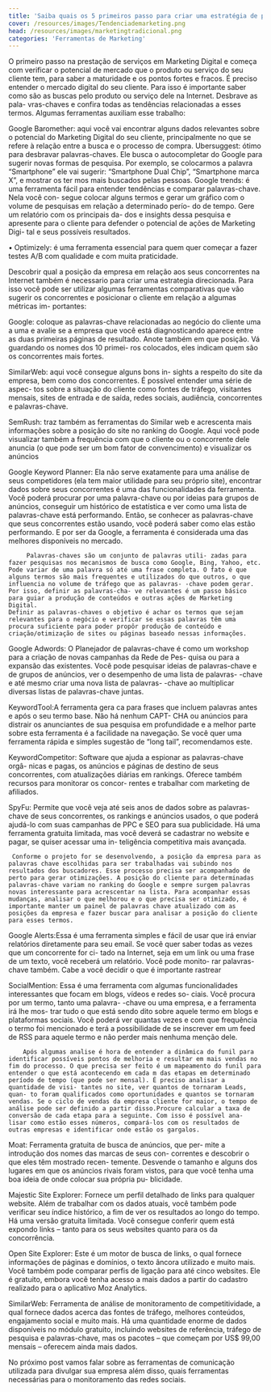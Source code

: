 ```yaml
---
title: 'Saiba quais os 5 primeiros passo para criar uma estratégia de planejamento digital para sua empresa'
cover: /resources/images/Tendenciademarketing.png
head: /resources/images/marketingtradicional.png
categories: 'Ferramentas de Marketing'
---
```

O primeiro passo na prestação de serviços em Marketing Digital e começa com verificar o potencial de mercado que o produto ou serviço do seu cliente tem, para saber a maturidade e os pontos fortes e fracos. É preciso entender o mercado digital do seu cliente. Para isso é importante saber como são as buscas pelo produto ou serviço dele na Internet. Desbrave as pala- vras-chaves e confira todas as tendências relacionadas a esses termos. Algumas ferramentas auxiliam esse trabalho: 

Google Baromether: aqui você vai encontrar alguns dados relevantes sobre o potencial do Marketing Digital do seu cliente, principalmente no que se refere à relação entre a busca e o processo de compra.
 Ubersuggest: ótimo para desbravar palavras-chaves. Ele busca o autocompletar do Google para sugerir novas formas de pesquisa. Por exemplo, se colocarmos a palavra “Smartphone” ele vai sugerir: “Smartphone Dual Chip”, “Smartphone marca X”, e mostrar os ter mos mais buscados pelas pessoas.
 Google trends: é uma ferramenta fácil para entender tendências e comparar palavras-chave. Nela você con- segue colocar alguns termos e gerar um gráfico com o volume de pesquisas em relação a determinado perío- do de tempo. Gere um relatório com os principais da- dos e insights dessa pesquisa e apresente para o cliente para defender o potencial de ações de Marketing Digi- tal e seus possíveis resultados.
						
• Optimizely: é uma ferramenta essencial para quem quer começar a fazer testes A/B com qualidade e com muita praticidade. 
					
Descobrir qual a posição da empresa em relação aos seus concorrentes na Internet também é necessario para criar uma estrategia direcionada. Para isso você pode ser utilizar algumas ferramentas comparativas que vão sugerir os concorrentes e posicionar o cliente em relação a algumas métricas im- portantes: 
							 	 	 		
Google: coloque as palavras-chave relacionadas ao negócio do cliente uma a uma e avalie se a empresa que você está diagnosticando aparece entre as duas primeiras páginas de resultado. Anote também em que posição. Vá guardando os nomes dos 10 primei- ros colocados, eles indicam quem são os concorrentes mais fortes.

 SimilarWeb: aqui você consegue alguns bons in- sights a respeito do site da empresa, bem como dos concorrentes. É possível entender uma série de aspec- tos sobre a situação do cliente como fontes de tráfego, visitantes mensais, sites de entrada e de saída, redes sociais, audiência, concorrentes e palavras-chave.

SemRush: traz também as ferramentas do Similar web e acrescenta mais informações sobre a posição do site no ranking do Google. Aqui você pode visualizar também a frequência com que o cliente ou o concorrente dele anuncia (o que pode ser um bom fator de convencimento) e visualizar os anúncios

Google Keyword Planner: Ela não serve exatamente para uma análise de seus competidores (ela tem maior utilidade para seu próprio site), encontrar dados sobre seus concorrentes é uma das funcionalidades da ferramenta. Você poderá procurar por uma palavra-chave ou por ideias para grupos de anúncios, conseguir um histórico de estatística e ver como uma lista de palavras-chave está performando. Então, se conhecer as palavras-chave que seus concorrentes estão usando, você poderá saber como elas estão performando. E por ser da Google, a ferramenta é considerada uma das melhores disponíveis no mercado. 

         Palavras-chaves são um conjunto de palavras utili- zadas para fazer pesquisas nos mecanismos de busca como Google, Bing, Yahoo, etc. Pode variar de uma palavra só até uma frase completa. O fato é que alguns termos são mais frequentes e utilizados do que outros, o que influencia no volume de tráfego que as palavras- -chave podem gerar. Por isso, definir as palavras-cha- ve relevantes é um passo básico para guiar a produção de conteúdos e outras ações de Marketing Digital.
	Definir as palavras-chaves o objetivo é achar os termos que sejam relevantes para o negócio e verificar se essas palavras têm uma procura suficiente para poder propôr produção de conteúdo e criação/otimização de sites ou páginas baseado nessas informações. 

 Google Adwords: O Planejador de palavras-chave é como um workshop para a criação de novas campanhas da Rede de Pes- quisa ou para a expansão das existentes. Você pode pesquisar ideias de palavras-chave e de grupos de anúncios, ver o desempenho de uma lista de palavras- -chave e até mesmo criar uma nova lista de palavras- -chave ao multiplicar diversas listas de palavras-chave juntas.
						
 KeywordTool:A ferramenta gera ca para frases que incluem palavras antes e após o seu termo base. Não há nenhum CAPT- CHA ou anúncios para distrair os anunciantes de sua pesquisa em profundidade e a melhor parte sobre esta ferramenta é a facilidade na navegação. Se você quer uma ferramenta rápida e simples sugestão de “long tail”, recomendamos este.

KeywordCompetitor: Software que ajuda a espionar as palavras-chave orgâ- nicas e pagas, os anúncios e páginas de destino de seus concorrentes, com atualizações diárias em rankings. Oferece também recursos para monitorar os concor- rentes e trabalhar com marketing de afiliados.

SpyFu: Permite que você veja até seis anos de dados sobre as palavras-chave de seus concorrentes, os rankings e anúncios usados, o que poderá ajudá-lo com suas campanhas de PPC e SEO para sua publicidade. Há uma ferramenta gratuita limitada, mas você deverá se cadastrar no website e pagar, se quiser acessar uma in- teligência competitiva mais avançada. 

     Conforme o projeto for se desenvolvendo, a posição da empresa para as palavras chave escolhidas para ser trabalhadas vai subindo nos resultados dos buscadores. Esse processo precisa ser acompanhado de perto para gerar otimizações. A posição do cliente para determinadas palavras-chave variam no ranking do Google e sempre surgem palavras novas interessante para acrescentar na lista. Para acompanhar essas mudanças, analisar o que melhorou e o que precisa ser otimizado, é importante manter um painel de palavras chave atualizado com as posições da empresa e fazer buscar para analisar a posição do cliente para esses termos. 

Google Alerts:Essa é uma ferramenta simples e fácil de usar que irá enviar relatórios diretamente para seu email. Se você quer saber todas as vezes que um concorrente for ci- tado na Internet, seja em um link ou uma frase de um texto, você receberá um relatório. Você pode monito- rar palavras-chave também. Cabe a você decidir o que é importante rastrear
						
SocialMention: Essa é uma ferramenta com algumas funcionalidades interessantes que focam em blogs, vídeos e redes so- ciais. Você procura por um termo, tanto uma palavra- -chave ou uma empresa, e a ferramenta irá lhe mos- trar tudo o que está sendo dito sobre aquele termo em blogs e plataformas sociais. Você poderá ver quantas vezes e com que frequência o termo foi mencionado e terá a possibilidade de se inscrever em um feed de RSS para aquele termo e não perder mais nenhuma menção dele.

        Após algumas analise é hora de entender a dinâmica do funil para identificar possíveis pontos de melhoria e resultar em mais vendas no fim do processo. O que precisa ser feito é um mapeamento do funil para entender o que está acontecendo em cada m das etapas em determinado período de tempo (que pode ser mensal). É preciso analisar a quantidade de visi- tantes no site, ver quantos de tornaram Leads, quan- to foram qualificados como oportunidades e quantos se tornaram vendas. Se o ciclo de vendas da empresa cliente for maior, o tempo de análise pode ser definido a partir disso.Procure calcular a taxa de conversão de cada etapa para a seguinte. Com isso é possível ana- lisar como estão esses números, compará-los com os resultados de outras empresas e identificar onde estão os gargalos. 

Moat: Ferramenta gratuita de busca de anúncios, que per- mite a introdução dos nomes das marcas de seus con- correntes e descobrir o que eles têm mostrado recen- temente. Desvende o tamanho e alguns dos lugares em que os anúncios rivais foram vistos, para que você tenha uma boa ideia de onde colocar sua própria pu- blicidade.

 Majestic Site Explorer: Fornece um perfil detalhado de links para qualquer website. Além de trabalhar com os dados atuais, você também pode verificar seu índice histórico, a fim de ver os resultados ao longo do tempo. Há uma versão gratuita limitada. Você consegue conferir quem está expondo links – tanto para os seus websites quanto para os da concorrência.
						
Open Site Explorer: Este é um motor de busca de links, o qual fornece informações de páginas e domínios, o texto âncora utilizado e muito mais. Você também pode comparar perfis de ligação para até cinco websites. Ele é gratuito, embora você tenha acesso a mais dados a partir do cadastro realizado para o aplicativo Moz Analytics.
						
SimilarWeb: Ferramenta de análise de monitoramento de competitividade, a qual fornece dados acerca das fontes de tráfego, melhores conteúdos, engajamento social e muito mais. Há uma quantidade enorme de dados disponíveis no módulo gratuito, incluindo websites de referência, tráfego de pesquisa e palavras-chave, mas os pacotes – que começam por US$ 99,00 mensais – oferecem ainda mais dados. 
					
No próximo post vamos falar sobre as ferramentas de comunicação utilizada para divulgar sua empresa além disso, quais ferramentas necessárias para o monitoramento das redes sociais.		
